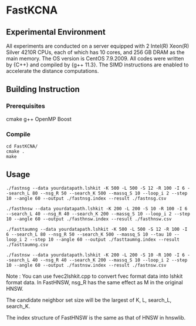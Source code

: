 # FastKCNA

## Experimental Environment

All experiments are conducted on a server equipped with 2 Intel(R) Xeon(R) Silver 4210R CPUs, each of which has 10 cores, and 256 GB DRAM as the main memory. The OS version is CentOS 7.9.2009. All codes were written by {C++} and compiled by {g++ 11.3}. The SIMD instructions are enabled to accelerate the distance computations.

## Building Instruction

### Prerequisites

cmake g++ OpenMP Boost

### Compile

```
cd FastKCNA/
cmake .
make
```

## Usage

```
./fastnsg --data yourdatapath.lshkit -K 500 -L 500 -S 12 -R 100 -I 6 --search_L 80 --nsg_R 50 --search_K 500 --massq_S 10 --loop_i 2 --step 10 --angle 60 --output ./fastnsg.index --result ./fastnsg.csv
```

```
./fasthnsw --data yourdatapath.lshkit -K 200 -L 200 -S 10 -R 100 -I 6 --search_L 40 --nsg_R 40 --search_K 200 --massq_S 10 --loop_i 2 --step 10 --angle 60 --output ./fasthnsw.index --result ./fasthnsw.csv
```

```
./fasttaumng --data yourdatapath.lshkit -K 500 -L 500 -S 12 -R 100 -I 6 --search_L 80 --nsg_R 50 --search_K 500 --massq_S 10 --tau 10 --loop_i 2 --step 10 --angle 60 --output ./fasttaumng.index --result ./fasttaumng.csv
```

```
./fastnsw --data yourdatapath.lshkit -K 200 -L 200 -S 10 -R 100 -I 6 --search_L 40 --nsg_R 40 --search_K 200 --massq_S 10 --loop_i 2 --step 10 --angle 60 --output ./fastnsw.index --result ./fastnsw.csv
```

Note : You can use fvec2lshkit.cpp to convert fvec format data into lshkit format data. In FastHNSW, nsg_R has the same effect as M in the original HNSW.

The candidate neighbor set size will be the largest of K, L, search_L, search_K.

The index structure of FastHNSW is the same as that of HNSW in hnswlib.
